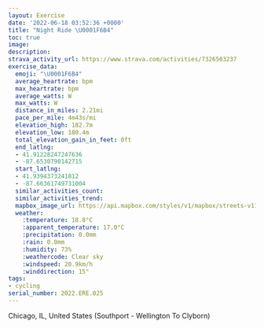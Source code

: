 ```yaml
---
layout: Exercise
date: '2022-06-18 03:52:36 +0000'
title: "Night Ride \U0001F6B4"
toc: true
image:
description:
strava_activity_url: https://www.strava.com/activities/7326503237
exercise_data:
  emoji: "\U0001F6B4"
  average_heartrate: bpm
  max_heartrate: bpm
  average_watts: W
  max_watts: W
  distance_in_miles: 2.21mi
  pace_per_mile: 4m43s/mi
  elevation_high: 182.7m
  elevation_low: 180.4m
  total_elevation_gain_in_feet: 0ft
  end_latlng:
  - 41.91228247247636
  - -87.6530790142715
  start_latlng:
  - 41.9394373241812
  - -87.66361749731004
  similar_activities_count:
  similar_activities_trend:
  mapbox_image_url: https://api.mapbox.com/styles/v1/mapbox/streets-v11/static/path-5+787af2-1.0(mh~~Frx%60vOH%5E%40MTPGM%3FBC%40BFDDN%40DBNAFBH%3FEH%60%40ITM%5ECJBDAJDF%3FLGFGPFJJD%3FRJREB%40T%40FAHBPEB%3FBJ%5EFDAFWHLFB~AHTALF%5C%40%5EF%5ELRCTMlA%5DTAf%40Mb%40Of%40%40XG%60AF%5CEP%40NGjAATCRBvAERJh%40Eh%40HZE~%40%3Fd%40Gd%40%40b%40IV%3FFABDP%3FLELFVDLA%5CBPGNAZBF%3FRGd%40%3FHGN%40d%40IJ%40J%3FNCJEHBx%40FLDLAHB%60%40Av%40IV%3FVHRBL%3FHGf%40%3FPEf%40AH%40d%40%3FFCD%3FJCh%40%3FXGJ%40LEPBh%40INIPENAFCNDNMHOP%3FNDH%40LEFGCPPP%5CJHDDLH%40HAJDLAHEL%40%5CMd%40IN%40n%40AJALE~%40ANAJ%40FEJ%3FDB%5EAFDVKVLf%40%3Fl%40CXMJBLCb%40JNIXDTCHEJ%40HJj%40%3F%60%40GXDh%40GP%40NJZ%3FVWjAgB%5Ee%40N%5Bf%40u%40Nc%40LKV%5DzB%7DD%7C%40eAVUFOp%40_ANWTu%40t%40yAR%5BhAwANa%40PW%60CqCDMHOHEFSTWb%40s%40TSZ_%40E%5D%40UZk%40PWn%40q%40HCXe%40JG%5Ca%40%60%40a%40DKTQJCP%5DBSh%40o%40L_%40POJU%3F_%40DILSHCVUAE%40GFKDWLWDCr%40A%5CBf%40GP%3FHEZ%40b%40ADFD%3FDF%40CADC%40L%3FCEFQAOD%3F),pin-s-s+e5b22e(-87.66362,41.93943),pin-s-f+89ae00(-87.65308000000009,41.912279999999974)/auto/800x800?access_token=pk.eyJ1Ijoiam9zaGJlY2ttYW4iLCJhIjoiY205eWR2aDd1MWZ6djJrbXc4a3M0bWZleiJ9.XiG9OWkNcZk2QzjJbxLB4A
  weather:
    :temperature: 18.8°C
    :apparent_temperature: 17.0°C
    :precipitation: 0.0mm
    :rain: 0.0mm
    :humidity: 73%
    :weathercode: Clear sky
    :windspeed: 20.9km/h
    :winddirection: 15°
tags:
- cycling
serial_number: 2022.ERE.025
---
```

Chicago, IL, United States (Southport - Wellington To Clyborn)
